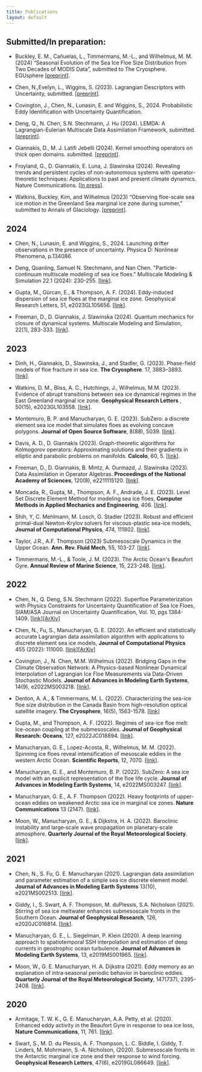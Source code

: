 ```yaml
---
title: Publications
layout: default
---
```


<!--
## Publication Purgatory:
- Davis, A. D., D. Giannakis, G. Stadler, S. N. Stechmann (2021). Super-parameterized numerical methods for the Boltzmann equation. In preparation.
-->

## Submitted/In preparation:

- Buckley, E. M., Cañuelas, L., Timmermans, M.-L., and Wilhelmus, M. M. (2024) “Seasonal Evolution of the Sea Ice Floe Size Distribution from Two Decades of MODIS Data”, submitted to The Cryosphere. EGUsphere [[preprint](https://doi.org/10.5194/egusphere-2024-89)].

- Chen, N.,Evelyn, L., Wiggins, S. (2023). Lagrangian Descriptors with Uncertainty, submitted. [[preprint](https://arxiv.org/abs/2307.04006)].

- Covington, J., Chen, N., Lunasin, E. and Wiggins, S., 2024. Probabilistic Eddy Identification with Uncertainty Quantification.

- Deng, Q., N. Chen, S.N. Stechmann, J. Hu (2024). LEMDA: A Lagrangian-Eulerian Multiscale Data Assimilation Framework, submitted. [[preprint](https://arxiv.org/abs/2401.18048)].

- Giannakis, D., M. J. Latifi Jebelli (2024). Kernel smoothing operators on thick open domains. submitted. [[preprint](https://arxiv.org/abs/2403.00173)].

- Froyland, G., D. Giannakis, E. Luna, J. Slawinska (2024). Revealing trends and persistent cycles of non-autonomous systems with operator-theoretic techniques: Applications to past and present climate dynamics. Nature Communications. [[In press](https://arxiv.org/abs/2308.04045)].

- Watkins, Buckley, Kim, and Wilhelmus (2023) “Observing floe-scale sea ice motion in the Greenland Sea marginal ice zone during summer,” submitted to Annals of Glaciology. [[preprint](https://doi.org/10.22541/essoar.170431114.48516908/v1)].

## 2024
- Chen, N., Lunasin, E. and Wiggins, S., 2024. Launching drifter observations in the presence of uncertainty. Physica D: Nonlinear Phenomena, p.134086.

- Deng, Quanling, Samuel N. Stechmann, and Nan Chen. "Particle-continuum multiscale modeling of sea ice floes." Multiscale Modeling & Simulation 22.1 (2024): 230-255. [[link](https://doi.org/10.1137/23M155904X)].

- Gupta, M., Gürcan, E., & Thompson, A. F. (2024). Eddy-induced dispersion of sea ice floes at the marginal ice zone. Geophysical Research Letters, 51, e2023GL105656. [[link](https://doi.org/10.1029/2023GL105656)].

- Freeman, D., D. Giannakis, J. Slawinska (2024). Quantum mechanics for closure of dynamical systems. Multiscale Modeling and Simulation, 22(1), 283-333. [[link](https://doi.org/10.1137/22M1514246)].

## 2023

- Dinh, H., Giannakis, D., Slawinska, J., and Stadler, G. (2023). Phase-field models of floe fracture in sea ice. **The Cryosphere**. 17, 3883–3893. [[link](https://doi.org/10.5194/tc-17-3883-2023)].

- Watkins, D. M., Bliss, A. C., Hutchings, J., Wilhelmus, M.M. (2023). Evidence of abrupt transitions between sea ice dynamical regimes in the East Greenland marginal ice zone. **Geophysical Research Letters** , 50(15), e2023GL103558. [[link]( https://doi.org/10.1029/2023GL103558)]. 

- Montemuro, B. P. and Manucharyan, G. E.  (2023). SubZero: a discrete element sea ice model that simulates floes as evolving concave polygons. **Journal of
Open Source Software**, 8(88), 5039. [[link](https://doi.org/10.21105/joss.05039)].

- Davis, A. D., D. Giannakis (2023). Graph-theoretic algorithms for Kolmogorov operators: Approximating solutions and their gradients in elliptic and parabolic problems on manifolds. **Calcolo**, 60, 5. [[link](https://doi.org/10.1007/s10092-022-00495-0)].

- Freeman, D., D. Giannakis, B. Mintz, A. Ourmazd, J. Slawinska (2023). Data Assimilation in Operator Algebras. **Proceedings of the National Academy of Sciences**, 120(8), e2211115120. [[link](https://doi.org/10.1073/pnas.2211115120)].

- Moncada, R., Gupta, M., Thompson, A. F., Andrade, J. E. (2023). Level Set Discrete Element Method for modeling sea ice floes, **Computer Methods in Applied Mechanics and Engineering**, 406. [[link](https://doi.org/10.1016/j.cma.2023.115891)].

- Shih, Y, C. Mehlmann, M. Losch, G. Stadler (2023). Robust and efficient primal-dual Newton-Krylov solvers for viscous-plastic sea-ice models, **Journal of Computational Physics**,  474, 111802. [[link](https://doi.org/10.1016/j.jcp.2022.111802)].

- Taylor, J.R., A.F. Thompson (2023) Submesoscale Dynamics in the
Upper Ocean. **Ann. Rev. Fluid Mech**, 55, 103-27. [[link](https://www.annualreviews.org/doi/10.1146/annurev-fluid-031422-095147)].

- Timmermans, M.-L., & Toole, J. M. (2023). The Arctic Ocean's Beaufort Gyre. **Annual Review of Marine Science**, 15, 223-248. [[link](https://doi.org/10.1146/annurev-marine-032122-012034)].

## 2022

- Chen, N., Q. Deng, S.N. Stechmann (2022). Superfloe Parameterization with Physics Constraints for Uncertainty Quantification of Sea Ice Floes, SIAM/ASA Journal on Uncertainty Quantification, Vol. 10, pgs 1384-1409. [[link](https://doi.org/10.1137/21M1428777)][[ArXiv](https://arxiv.org/abs/2105.13569)]

- Chen, N., Fu, S., Manucharyan, G. E. (2022). An efficient and statistically accurate Lagrangian data assimilation algorithm with applications to discrete element sea ice models, **Journal of Computational Physics** 455 (2022): 111000. [[link](https://www.sciencedirect.com/science/article/pii/S0021999122000626)][[ArXiv](https://arxiv.org/abs/2108.00855)]

- Covington, J., N. Chen, M.M. Wilhelmus (2022). Bridging Gaps in the Climate Observation Network: A Physics-based Nonlinear Dynamical
Interpolation of Lagrangian Ice Floe Measurements via Data-Driven
Stochastic Models. **Journal of Advances in Modeling Earth Systems**, 14(9), e2022MS003218. [[link](https://doi.org/10.1029/2022MS003218)].

- Denton, A. A., & Timmermans, M. L. (2022). Characterizing the sea-ice floe size distribution in the Canada Basin from high-resolution optical satellite imagery. **The Cryosphere**, 16(5), 1563-1578. [[link](https://doi.org/10.5194/tc-16-1563-2022)]

- Gupta, M., and Thompson, A. F. (2022). Regimes of sea-ice floe melt: Ice-ocean coupling at the submesoscales. **Journal of Geophysical Research: Oceans**, 127, e2022JC018894. [[link](https://doi.org/10.1029/2022JC018894)].

- Manucharyan, G. E., Lopez-Acosta, R., Wilhelmus, M. M. (2022). Spinning ice floes reveal intensification of mesoscale eddies in the western Arctic Ocean.  **Scientific Reports**, 12, 7070. [[link](https://doi.org/10.1038/s41598-022-10712-z)].

- Manucharyan, G. E., and Montemuro, B. P. (2022). SubZero: A sea ice model with an explicit representation of the floe life cycle. **Journal of Advances in Modeling Earth Systems**, 14, e2022MS003247. [[link](https://doi.org/10.1029/2022MS003247)].

- Manucharyan, G. E., A. F. Thompson (2022). Heavy footprints of upper-ocean eddies on weakened Arctic sea ice in marginal ice zones. **Nature Communications** 13 (2147). [[link](https://www.nature.com/articles/s41467-022-29663-0)].

- Moon, W., Manucharyan, G. E., & Dijkstra, H. A. (2022). Baroclinic instability and large‐scale wave propagation on planetary‐scale atmosphere. **Quarterly Journal of the Royal Meteorological Society**. [[link](https://rmets.onlinelibrary.wiley.com/doi/pdf/10.1002/qj.4232)].

## 2021


- Chen, N., S. Fu, G. E. Manucharyan (2021). Lagrangian data assimilation and parameter estimation of a simple sea ice discrete element model. **Journal of Advances in Modeling Earth Systems** 13(10), e2021MS002513. [[link](https://doi.org/10.1029/2021MS002513)].

- Giddy, I., S. Swart, A. F. Thompson, M. duPlessis, S.A. Nicholson (2021). Stirring of sea ice meltwater enhances submesoscale fronts in the Southern Ocean. **Journal of Geophysical Research**, 126, e2020JC016814. [[link](https://doi.org/10.1029/2020JC016814)].

- Manucharyan, G. E., L. Siegelman, P. Klein (2020). A deep learning approach to spatiotemporal SSH interpolation and estimation of deep currents in geostrophic ocean turbulence. **Journal of Advances in Modeling Earth Systems**, 13, e2019MS001965. [[link](https://doi.org/10.1029/2019MS001965)].

- Moon, W., G. E. Manucharyan, H. A. Dijkstra  (2021). Eddy memory as an explanation of intra‐seasonal periodic behavior in baroclinic eddies. **Quarterly Journal of the Royal Meteorological Society**, 147(737), 2395-2408. [[link](https://doi.org/10.1002/qj.4030)].

## 2020

- Armitage, T. W. K., G. E. Manucharyan, A.A. Petty, et al. (2020). Enhanced eddy activity in the Beaufort Gyre in response to sea ice loss, **Nature Communications**, 11, 761. [[link](https://doi.org/10.1038/s41467-020-14449-z)].


- Swart, S., M. D. du Plessis, A. F. Thompson, L. C. Biddle, I. Giddy, T. Linders, M. Mohrmann, S.-A. Nicholson, (2020). Submesoscale fronts in the Antarctic marginal ice zone and their response to wind forcing. **Geophysical Research Letters**, 47(6), e2019GL086649. [[link](https://doi.org/10.1029/2019GL086649)].

